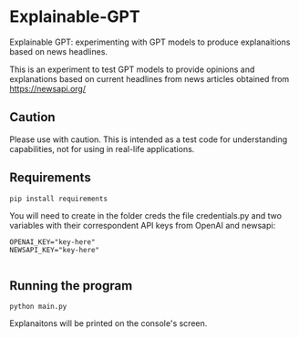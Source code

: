 # Explainable-GPT
Explainable GPT: experimenting with GPT models to produce explanaitions based on news headlines.

This is an experiment to test GPT models to provide opinions and explanations based on current headlines from news articles obtained from https://newsapi.org/ 

## Caution
Please use with caution. This is intended as a test code for understanding capabilities, not for using in real-life applications. 

## Requirements

```
pip install requirements
```

You will need to create in the folder creds the file credentials.py and two variables with their correspondent API keys from OpenAI and newsapi:

```
OPENAI_KEY="key-here"
NEWSAPI_KEY="key-here"


```

## Running the program

```
python main.py

```

Explanaitons will be printed on the console's screen.
